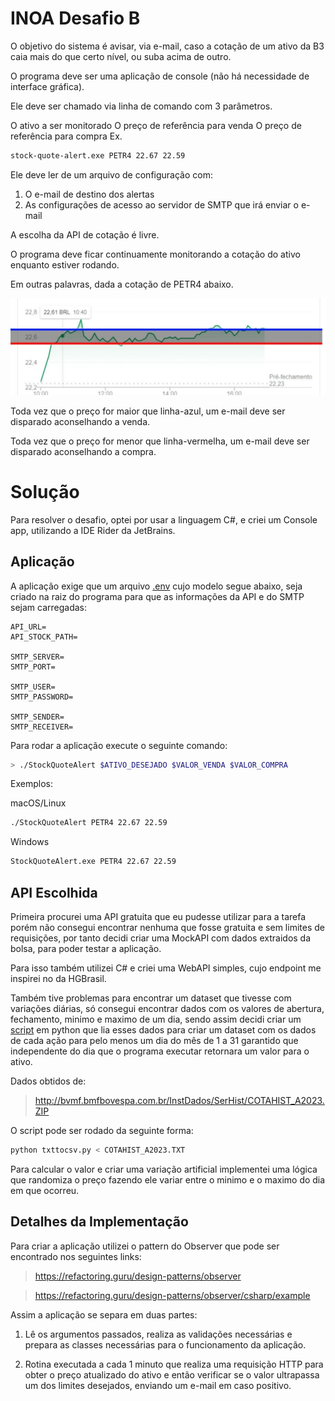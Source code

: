 # INOA Desafio B

O objetivo do sistema é avisar, via e-mail, caso a cotação de um ativo da B3 caia mais do que certo nível, ou suba acima de outro.

O programa deve ser uma aplicação de console (não há necessidade de interface gráfica).

Ele deve ser chamado via linha de comando com 3 parâmetros.

O ativo a ser monitorado
O preço de referência para venda
O preço de referência para compra
Ex.

``` bash 
stock-quote-alert.exe PETR4 22.67 22.59
```

Ele deve ler de um arquivo de configuração com:

1. O e-mail de destino dos alertas
2. As configurações de acesso ao servidor de SMTP que irá enviar o e-mail

A escolha da API de cotação é livre.

O programa deve ficar continuamente monitorando a cotação do ativo enquanto estiver rodando.

Em outras palavras, dada a cotação de PETR4 abaixo.

![img.png](img.png)

Toda vez que o preço for maior que linha-azul, um e-mail deve ser disparado aconselhando a venda.

Toda vez que o preço for menor que linha-vermelha, um e-mail deve ser disparado aconselhando a compra.

# Solução

Para resolver o desafio, optei por usar a linguagem C#, e criei um Console app, utilizando a IDE Rider da JetBrains.

## Aplicação

A aplicação exige que um arquivo [.env](../main/env/.env) cujo modelo segue abaixo, seja criado na raiz do programa para que as informações da API e do SMTP sejam carregadas:

```
API_URL=
API_STOCK_PATH=

SMTP_SERVER=
SMTP_PORT=

SMTP_USER=
SMTP_PASSWORD=

SMTP_SENDER=
SMTP_RECEIVER=
```

Para rodar a aplicação execute o seguinte comando:
``` bash 
> ./StockQuoteAlert $ATIVO_DESEJADO $VALOR_VENDA $VALOR_COMPRA
```
Exemplos:

macOS/Linux
``` bash 
./StockQuoteAlert PETR4 22.67 22.59
```

Windows
``` bash 
StockQuoteAlert.exe PETR4 22.67 22.59
```

## API Escolhida

Primeira procurei uma API gratuita que eu pudesse utilizar para a tarefa porém não consegui encontrar nenhuma que fosse gratuita e sem limites de requisições, por tanto decidi criar uma MockAPI com dados extraidos da bolsa, para poder testar a aplicação.

Para isso também utilizei C# e criei uma WebAPI simples, cujo endpoint me inspirei no da HGBrasil.

Também tive problemas para encontrar um dataset que tivesse com variações diárias, só consegui encontrar dados com os valores de abertura, fechamento, minimo e maximo de um dia, sendo assim decidi criar um [script](../main/scripts/txttocsv.py) em python que lia esses dados para criar um dataset com os dados de cada ação para pelo menos um dia do mês de 1 a 31 garantido que independente do dia que o programa executar retornara um valor para o ativo.

Dados obtidos de:

> http://bvmf.bmfbovespa.com.br/InstDados/SerHist/COTAHIST_A2023.ZIP

O script pode ser rodado da seguinte forma:

``` bash 
python txttocsv.py < COTAHIST_A2023.TXT
```

Para calcular o valor e criar uma variação artificial implementei uma lógica que randomiza o preço fazendo ele variar entre o minimo e o maximo do dia em que ocorreu.

## Detalhes da Implementação

Para criar a aplicação utilizei o pattern do Observer que pode ser encontrado nos seguintes links:

> https://refactoring.guru/design-patterns/observer

> https://refactoring.guru/design-patterns/observer/csharp/example

Assim a aplicação se separa em duas partes:

1. Lê os argumentos passados, realiza as validações necessárias e prepara as classes necessárias para o funcionamento da aplicação.

2. Rotina executada a cada 1 minuto que realiza uma requisição HTTP para obter o preço atualizado do ativo e então verificar se o valor ultrapassa um dos limites desejados, enviando um e-mail em caso positivo.